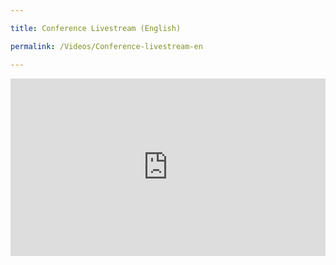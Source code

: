```yaml
---

title: Conference Livestream (English)

permalink: /Videos/Conference-livestream-en

---
```

<div style="padding:56.25% 0 0 0;position:relative;"><iframe src="https://player.vimeo.com/video/686207474?h=d17832651a&title=0&byline=0&portrait=0" style="position:absolute;top:0;left:0;width:100%;height:100%;" frameborder="0" allow="autoplay; fullscreen; picture-in-picture" allowfullscreen></iframe></div><script src="https://player.vimeo.com/api/player.js"></script>

